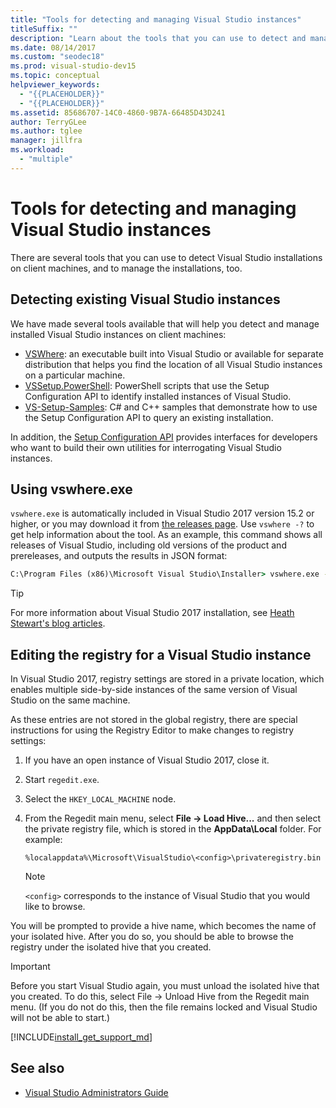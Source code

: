 ```yaml
---
title: "Tools for detecting and managing Visual Studio instances"
titleSuffix: ""
description: "Learn about the tools that you can use to detect and manage Visual Studio installations on client machines."
ms.date: 08/14/2017
ms.custom: "seodec18"
ms.prod: visual-studio-dev15
ms.topic: conceptual
helpviewer_keywords:
  - "{{PLACEHOLDER}}"
  - "{{PLACEHOLDER}}"
ms.assetid: 85686707-14C0-4860-9B7A-66485D43D241
author: TerryGLee
ms.author: tglee
manager: jillfra
ms.workload:
  - "multiple"
---
```

# Tools for detecting and managing Visual Studio instances

There are several tools that you can use to detect Visual Studio installations on client machines, and to manage the installations, too.

## Detecting existing Visual Studio instances

We have made several tools available that will help you detect and manage installed Visual Studio instances on client machines:

* [VSWhere](https://github.com/microsoft/vswhere): an executable built into Visual Studio or available for separate distribution that helps you find the location of all Visual Studio instances on a particular machine.
* [VSSetup.PowerShell](https://github.com/microsoft/vssetup.powershell): PowerShell scripts that use the Setup Configuration API to identify installed instances of Visual Studio.
* [VS-Setup-Samples](https://github.com/microsoft/vs-setup-samples): C# and C++ samples that demonstrate how to use the Setup Configuration API to query an existing installation.

In addition, the [Setup Configuration API](<xref:Microsoft.VisualStudio.Setup.Configuration>) provides interfaces for developers who want to build their own utilities for interrogating Visual Studio instances.

## Using vswhere.exe

`vswhere.exe` is automatically included in Visual Studio 2017 version 15.2 or higher, or you may download it from [the releases page](https://github.com/Microsoft/vswhere/releases). Use `vswhere -?` to get help information about the tool. As an example, this command shows all releases of Visual Studio, including old versions of the product and prereleases, and outputs the results in JSON format:

```cmd
C:\Program Files (x86)\Microsoft Visual Studio\Installer> vswhere.exe -legacy -prerelease -format json
```

>[!TIP]
>For more information about Visual Studio 2017 installation, see [Heath Stewart's blog articles](https://blogs.msdn.microsoft.com/heaths/tag/vs2017/).

## Editing the registry for a Visual Studio instance

In Visual Studio 2017, registry settings are stored in a private location, which enables multiple side-by-side instances of the same version of Visual Studio on the same machine.

As these entries are not stored in the global registry, there are special instructions for using the Registry Editor to make changes to registry settings:

1. If you have an open instance of Visual Studio 2017, close it.
2. Start `regedit.exe`.
3. Select the `HKEY_LOCAL_MACHINE` node.
4. From the Regedit main menu, select **File -> Load Hive...** and then select the private registry file, which is stored in the **AppData\Local** folder. For example:
   ```
   %localappdata%\Microsoft\VisualStudio\<config>\privateregistry.bin
   ```

   > [!NOTE]
   > `<config>` corresponds to the instance of Visual Studio that you would like to browse.

You will be prompted to provide a hive name, which becomes the name of your isolated hive. After you do so, you should be able to browse the registry under the isolated hive that you created.

> [!IMPORTANT]
> Before you start Visual Studio again, you must unload the isolated hive that you created. To do this, select File -> Unload Hive from the Regedit main menu. (If you do not do this, then the file remains locked and Visual Studio will not be able to start.)

[!INCLUDE[install_get_support_md](includes/install_get_support_md.md)]

## See also

* [Visual Studio Administrators Guide](visual-studio-administrator-guide.md)
